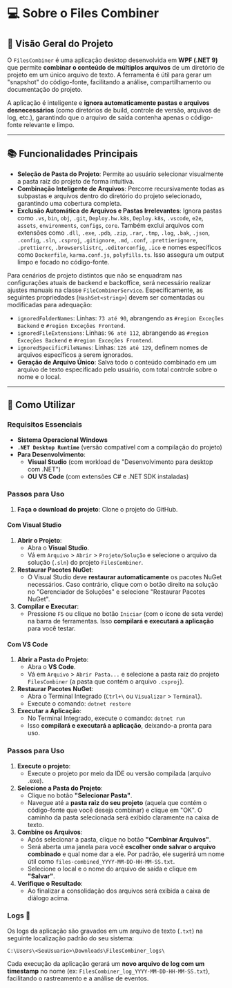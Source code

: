 # 💻 Sobre o Files Combiner 

## 🚀 Visão Geral do Projeto

O `FilesCombiner` é uma aplicação desktop desenvolvida em **WPF (.NET 9)** que permite **combinar o conteúdo de múltiplos arquivos** de um diretório de projeto em um único arquivo de texto. A ferramenta é útil para gerar um "snapshot" do código-fonte, facilitando a análise, compartilhamento ou documentação do projeto.

A aplicação é inteligente e **ignora automaticamente pastas e arquivos desnecessários** (como diretórios de build, controle de versão, arquivos de log, etc.), garantindo que o arquivo de saída contenha apenas o código-fonte relevante e limpo.

---

## 📚 Funcionalidades Principais

* **Seleção de Pasta do Projeto**: Permite ao usuário selecionar visualmente a pasta raiz do projeto de forma intuitiva.
* **Combinação Inteligente de Arquivos**: Percorre recursivamente todas as subpastas e arquivos dentro do diretório do projeto selecionado, garantindo uma cobertura completa.
* **Exclusão Automática de Arquivos e Pastas Irrelevantes**: Ignora pastas como `.vs`, `bin`, `obj`, `.git`, `Deploy.hw.k8s`, `Deploy.k8s`, `.vscode`, `e2e`, `assets`, `environments`, `configs`, `core`. Também exclui arquivos com extensões como `.dll`, `.exe`, `.pdb`, `.zip`, `.rar`, `.tmp`, `.log`, `.bak`, `.json`, `.config`, `.sln`, `.csproj`, `.gitignore`, `.md`, `.conf`, `.prettierignore`, `.prettierrc`, `.browserslistrc`, `.editorconfig`, `.ico` e nomes específicos como `Dockerfile`, `karma.conf.js`, `polyfills.ts`. Isso assegura um output limpo e focado no código-fonte.

Para cenários de projeto distintos que não se enquadram nas configurações atuais de backend e backoffice, será necessário realizar ajustes manuais na classe `FileCombinerService`. Especificamente, as seguintes propriedades (`HashSet<string>`) devem ser comentadas ou modificadas para adequação:
* `ignoredFolderNames`: Linhas: `73 até 90`, abrangendo as `#region Exceções Backend` e `#region Exceções Frontend`.
* `ignoredFileExtensions`: Linhas: `96 até 112`, abrangendo as `#region Exceções Backend` e `#region Exceções Frontend`.
* `ignoredSpecificFileNames`: Linhas: `126 até 129`, definem nomes de arquivos específicos a serem ignorados.
* **Geração de Arquivo Único**: Salva todo o conteúdo combinado em um arquivo de texto especificado pelo usuário, com total controle sobre o nome e o local.

---

## 🧪 Como Utilizar

### Requisitos Essenciais

* **Sistema Operacional Windows**
* **`.NET Desktop Runtime`** (versão compatível com a compilação do projeto)
* **Para Desenvolvimento**:
    * **Visual Studio** (com workload de "Desenvolvimento para desktop com .NET")
    * **OU** **VS Code** (com extensões C# e .NET SDK instaladas)

### Passos para Uso

1.  **Faça o download do projeto**:
    Clone o projeto do GitHub.

#### Com Visual Studio

1.  **Abrir o Projeto**:
    * Abra o **Visual Studio**.
    * Vá em `Arquivo` > `Abrir` > `Projeto/Solução` e selecione o arquivo da solução (`.sln`) do projeto `FilesCombiner`.
2.  **Restaurar Pacotes NuGet**:
    * O Visual Studio deve **restaurar automaticamente** os pacotes NuGet necessários. Caso contrário, clique com o botão direito na solução no "Gerenciador de Soluções" e selecione "Restaurar Pacotes NuGet".
3.  **Compilar e Executar**:
    * Pressione `F5` ou clique no botão `Iniciar` (com o ícone de seta verde) na barra de ferramentas. Isso **compilará e executará a aplicação** para você testar.

#### Com VS Code

1.  **Abrir a Pasta do Projeto**:
    * Abra o **VS Code**.
    * Vá em `Arquivo` > `Abrir Pasta...` e selecione a pasta raiz do projeto `FilesCombiner` (a pasta que contém o arquivo `.csproj`).
2.  **Restaurar Pacotes NuGet**:
    * Abra o Terminal Integrado (`Ctrl+\` ou `Visualizar` > `Terminal`).
    * Execute o comando: `dotnet restore`
3.  **Executar a Aplicação**:
    * No Terminal Integrado, execute o comando: `dotnet run`
    * Isso **compilará e executará a aplicação**, deixando-a pronta para uso.

### Passos para Uso

1.  **Execute o projeto**:
    * Execute o projeto por meio da IDE ou versão compilada (arquivo .exe).
2.  **Selecione a Pasta do Projeto**:
    * Clique no botão **"Selecionar Pasta"**.
    * Navegue até a **pasta raiz do seu projeto** (aquela que contém o código-fonte que você deseja combinar) e clique em "OK". O caminho da pasta selecionada será exibido claramente na caixa de texto.
3.  **Combine os Arquivos**:
    * Após selecionar a pasta, clique no botão **"Combinar Arquivos"**.
    * Será aberta uma janela para você **escolher onde salvar o arquivo combinado** e qual nome dar a ele. Por padrão, ele sugerirá um nome útil como `files-combined_YYYY-MM-DD-HH-MM-SS.txt`.
    * Selecione o local e o nome do arquivo de saída e clique em **"Salvar"**.
4.  **Verifique o Resultado**:
    * Ao finalizar a consolidação dos arquivos será exibida a caixa de diálogo acima.



### Logs 📄

Os logs da aplicação são gravados em um arquivo de texto (`.txt`) na seguinte localização padrão do seu sistema:

`C:\Users\<SeuUsuario>\Downloads\FilesCombiner_logs\`

Cada execução da aplicação gerará um **novo arquivo de log com um timestamp** no nome (ex: `FilesCombiner_log_YYYY-MM-DD-HH-MM-SS.txt`), facilitando o rastreamento e a análise de eventos.
